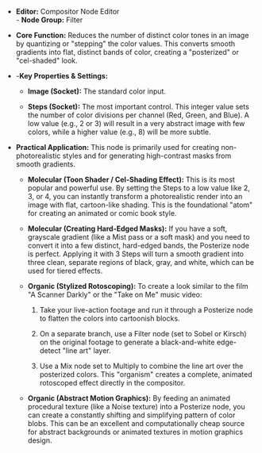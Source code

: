 - **Editor:** Compositor Node Editor  
- **Node Group:** Filter
    
- **Core Function:** Reduces the number of distinct color tones in an image by quantizing or "stepping" the color values. This converts smooth gradients into flat, distinct bands of color, creating a "posterized" or "cel-shaded" look.
    
- -**Key Properties & Settings:**
    
    - **Image (Socket):** The standard color input.
        
    - **Steps (Socket):** The most important control. This integer value sets the number of color divisions per channel (Red, Green, and Blue). A low value (e.g., 2 or 3) will result in a very abstract image with few colors, while a higher value (e.g., 8) will be more subtle.
        
- **Practical Application:** This node is primarily used for creating non-photorealistic styles and for generating high-contrast masks from smooth gradients.
    
    - **Molecular (Toon Shader / Cel-Shading Effect):** This is its most popular and powerful use. By setting the Steps to a low value like 2, 3, or 4, you can instantly transform a photorealistic render into an image with flat, cartoon-like shading. This is the foundational "atom" for creating an animated or comic book style.
        
    - **Molecular (Creating Hard-Edged Masks):** If you have a soft, grayscale gradient (like a Mist pass or a soft mask) and you need to convert it into a few distinct, hard-edged bands, the Posterize node is perfect. Applying it with 3 Steps will turn a smooth gradient into three clean, separate regions of black, gray, and white, which can be used for tiered effects.
        
    - **Organic (Stylized Rotoscoping):** To create a look similar to the film "A Scanner Darkly" or the "Take on Me" music video:
        
        1. Take your live-action footage and run it through a Posterize node to flatten the colors into cartoonish blocks.
            
        2. On a separate branch, use a Filter node (set to Sobel or Kirsch) on the original footage to generate a black-and-white edge-detect "line art" layer.
            
        3. Use a Mix node set to Multiply to combine the line art over the posterized colors. This "organism" creates a complete, animated rotoscoped effect directly in the compositor.
            
    - **Organic (Abstract Motion Graphics):** By feeding an animated procedural texture (like a Noise texture) into a Posterize node, you can create a constantly shifting and simplifying pattern of color blobs. This can be an excellent and computationally cheap source for abstract backgrounds or animated textures in motion graphics design.